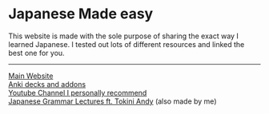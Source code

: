 # Japanese Made easy
This website is made with the sole purpose of sharing the exact way I learned Japanese. I tested out lots of different resources and linked the best one for you.

---
<a href="https://linuxamateurdeveloper.github.io/Japanese-made-easy/">Main Website</a> <br>
<a href="https://linuxamateurdeveloper.github.io/Japanese-made-easy/anki.html">Anki decks and addons</a> <br>
<a href="https://linuxamateurdeveloper.github.io/Japanese-made-easy/youtube.html">Youtube Channel I personally recommend</a> <br>
<a href="https://badboybuilds.github.io/CONTENT-LOCATOR/Japanese%20Grammar/index.html">Japanese Grammar Lectures ft. Tokini Andy</a> (also made by me)
